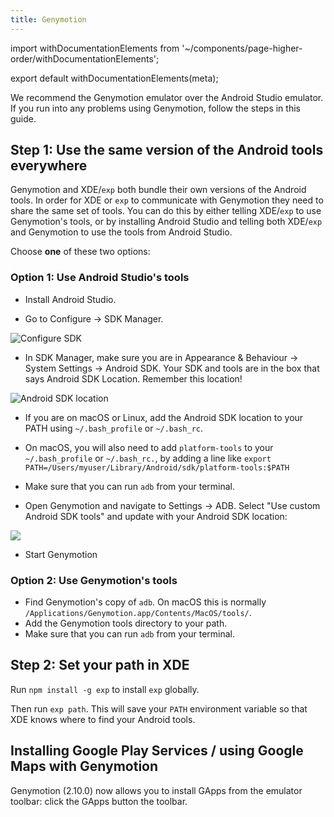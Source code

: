 ```yaml
---
title: Genymotion
---
```


import withDocumentationElements from '~/components/page-higher-order/withDocumentationElements';

export default withDocumentationElements(meta);

We recommend the Genymotion emulator over the Android Studio emulator. If you run into any problems using Genymotion, follow the steps in this guide.

## Step 1: Use the same version of the Android tools everywhere

Genymotion and XDE/`exp` both bundle their own versions of the Android tools. In order for XDE or `exp` to communicate with Genymotion they need to share the same set of tools. You can do this by either telling XDE/`exp` to use Genymotion's tools, or by installing Android Studio and telling both XDE/`exp` and Genymotion to use the tools from Android Studio.

Choose **one** of these two options:

### Option 1: Use Android Studio's tools

-   Install Android Studio.

-   Go to Configure -> SDK Manager.

![Configure SDK](/static/images/genymotion-configure-sdk.png)

-   In SDK Manager, make sure you are in Appearance & Behaviour -> System Settings -> Android SDK.
   Your SDK and tools are in the box that says Android SDK Location. Remember this location!

![Android SDK location](/static/images/genymotion-android-sdk-location.png)

-   If you are on macOS or Linux, add the Android SDK location to your PATH using `~/.bash_profile` or `~/.bash_rc`.

-   On macOS, you will also need to add `platform-tools` to your `~/.bash_profile` or `~/.bash_rc.`, by adding a line like `export PATH=/Users/myuser/Library/Android/sdk/platform-tools:$PATH`

-   Make sure that you can run `adb` from your terminal.

-   Open Genymotion and navigate to Settings -> ADB. Select "Use custom Android SDK tools" and update with your Android SDK location:

![](/static/images/genymotion-android-tools.png)

-   Start Genymotion

### Option 2: Use Genymotion's tools

-   Find Genymotion's copy of `adb`. On macOS this is normally `/Applications/Genymotion.app/Contents/MacOS/tools/`.
-   Add the Genymotion tools directory to your path.
-   Make sure that you can run `adb` from your terminal.

## Step 2: Set your path in XDE

Run `npm install -g exp` to install `exp` globally.

Then run `exp path`. This will save your `PATH` environment variable so that XDE knows where to find your Android tools.

## Installing Google Play Services / using Google Maps with Genymotion

 Genymotion (2.10.0) now allows you to install GApps from the emulator toolbar: click the GApps button the toolbar.
